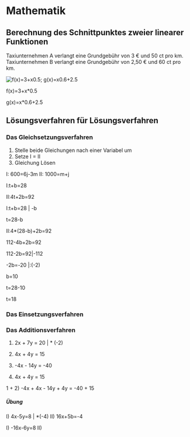 # Mathematik
## Berechnung des Schnittpunktes zweier linearer Funktionen

Taxiunternehmen A verlangt eine Grundgebühr von 3 € und 50 ct pro km.
Taxiunternehmen B verlangt eine Grundgebühr von 2,50 € und 60 ct pro km.

![f(x)=3+x*0.5; g(x)=x*0.6+2.5](file:///home/raphael/Documents/School/Schuljahr_22-23/Mathematik/graph1.png)

f(x)=3+x*0.5

g(x)=x*0.6+2.5

## Lösungsverfahren für Lösungsverfahren
### Das Gleichsetzungsverfahren

1. Stelle beide Gleichungen nach einer Variabel um
2. Setze I = II
3. Gleichung Lösen

I: 600=6j-3m
II: 1000=m+j



I:t+b=28

II:4t+2b=92

I:t+b=28 | -b

  t=28-b

II:4*(28-b)+2b=92

  112-4b+2b=92

  112-2b=92|-112

  -2b=-20  |:(-2)

  b=10

  t=28-10

  t=18

### Das Einsetzungsverfahren



### Das Additionsverfahren

1. 2x + 7y = 20 | * (-2)
2. 4x + 4y = 15


1. -4x - 14y = -40
2. 4x + 4y = 15


1 + 2) -4x + 4x - 14y + 4y = -40 + 15


##### Übung

I) 4x-5y=8 | *(-4)
II) 16x+5b=-4

I) -16x-6y=8
II) 
